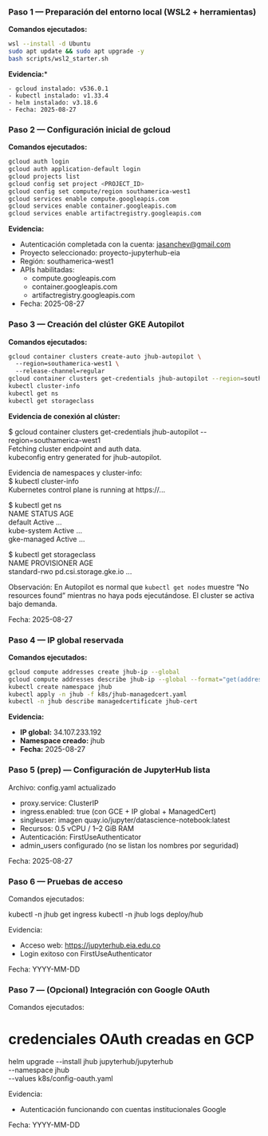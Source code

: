 ### Paso 1 — Preparación del entorno local (WSL2 + herramientas)

**Comandos ejecutados:**  
```bash
wsl --install -d Ubuntu
sudo apt update && sudo apt upgrade -y
bash scripts/wsl2_starter.sh
```
**Evidencia:***
```text
- gcloud instalado: v536.0.1
- kubectl instalado: v1.33.4
- helm instalado: v3.18.6
- Fecha: 2025-08-27
```

### Paso 2 — Configuración inicial de gcloud

**Comandos ejecutados:**
```bash
gcloud auth login
gcloud auth application-default login
gcloud projects list
gcloud config set project <PROJECT_ID>
gcloud config set compute/region southamerica-west1
gcloud services enable compute.googleapis.com
gcloud services enable container.googleapis.com
gcloud services enable artifactregistry.googleapis.com
```
**Evidencia:**

- Autenticación completada con la cuenta: jasanchev@gmail.com
- Proyecto seleccionado: proyecto-jupyterhub-eia
- Región: southamerica-west1
- APIs habilitadas:
  - compute.googleapis.com
  - container.googleapis.com
  - artifactregistry.googleapis.com
- Fecha: 2025-08-27

### Paso 3 — Creación del clúster GKE Autopilot

**Comandos ejecutados:**
```bash  
gcloud container clusters create-auto jhub-autopilot \  
  --region=southamerica-west1 \  
  --release-channel=regular  
gcloud container clusters get-credentials jhub-autopilot --region=southamerica-west1
kubectl cluster-info
kubectl get ns
kubectl get storageclass
```
**Evidencia de conexión al clúster:**

$ gcloud container clusters get-credentials jhub-autopilot --region=southamerica-west1  
Fetching cluster endpoint and auth data.  
kubeconfig entry generated for jhub-autopilot.  

Evidencia de namespaces y cluster-info:  
$ kubectl cluster-info  
Kubernetes control plane is running at https://...  

$ kubectl get ns  
NAME              STATUS   AGE  
default           Active   ...  
kube-system       Active   ...  
gke-managed       Active   ...  

$ kubectl get storageclass  
NAME             PROVISIONER                AGE  
standard-rwo     pd.csi.storage.gke.io      ...  

Observación: En Autopilot es normal que `kubectl get nodes` muestre “No resources found” mientras no haya pods   ejecutándose. El cluster se activa bajo demanda.  

Fecha: 2025-08-27  

### Paso 4 — IP global reservada
**Comandos ejecutados:**
```bash
gcloud compute addresses create jhub-ip --global
gcloud compute addresses describe jhub-ip --global --format="get(address)"
kubectl create namespace jhub
kubectl apply -n jhub -f k8s/jhub-managedcert.yaml
kubectl -n jhub describe managedcertificate jhub-cert
```
**Evidencia:**

- **IP global:** 34.107.233.192
- **Namespace creado:** jhub
- **Fecha:** 2025-08-27

### Paso 5 (prep) — Configuración de JupyterHub lista

Archivo: config.yaml actualizado

- proxy.service: ClusterIP
- ingress.enabled: true (con GCE + IP global + ManagedCert)
- singleuser: imagen quay.io/jupyter/datascience-notebook:latest
- Recursos: 0.5 vCPU / 1–2 GiB RAM
- Autenticación: FirstUseAuthenticator
- admin_users configurado (no se listan los nombres por seguridad)

Fecha: 2025-08-27


### Paso 6 — Pruebas de acceso

Comandos ejecutados:

kubectl -n jhub get ingress
kubectl -n jhub logs deploy/hub


Evidencia:

- Acceso web: https://jupyterhub.eia.edu.co
- Login exitoso con FirstUseAuthenticator


Fecha: YYYY-MM-DD

### Paso 7 — (Opcional) Integración con Google OAuth

Comandos ejecutados:

# credenciales OAuth creadas en GCP
helm upgrade --install jhub jupyterhub/jupyterhub \
  --namespace jhub \
  --values k8s/config-oauth.yaml


Evidencia:

- Autenticación funcionando con cuentas institucionales Google


Fecha: YYYY-MM-DD